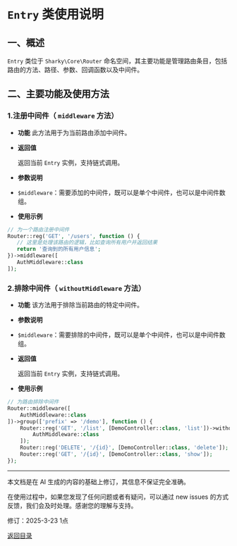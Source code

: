 # `Entry` 类使用说明

## 一、概述

 `Entry` 类位于 `Sharky\Core\Router` 命名空间，其主要功能是管理路由条目，包括路由的方法、路径、参数、回调函数以及中间件。

## 二、主要功能及使用方法

### 1.注册中间件（ `middleware` 方法）

- **功能** 此方法用于为当前路由添加中间件。

- **返回值**

    返回当前 `Entry` 实例，支持链式调用。

- **参数说明**

- `$middleware`：需要添加的中间件，既可以是单个中间件，也可以是中间件数组。

- **使用示例**

 ``` php
// 为一个路由注册中间件
Router::reg('GET', '/users', function () {
    // 这里是处理该路由的逻辑，比如查询所有用户并返回结果
    return '查询到的所有用户信息';
})->middleware([
    AuthMiddleware::class
]);
```

### 2.排除中间件（ `withoutMiddleware` 方法）

- **功能** 该方法用于排除当前路由的特定中间件。

- **参数说明**

- `$middleware`：需要排除的中间件，既可以是单个中间件，也可以是中间件数组。

- **返回值**

    返回当前 `Entry` 实例，支持链式调用。

- **使用示例**

```php
// 为路由排除中间件
Router::middleware([
    AuthMiddleware::class
])->group(['prefix' => '/demo'], function () {
    Router::reg('GET', '/list', [DemoController::class, 'list'])->withoutMiddleware([
        AuthMiddleware::class
    ]);
    Router::reg('DELETE', '/{id}', [DemoController::class, 'delete']);
    Router::reg('GET', '/{id}', [DemoController::class, 'show']);
});
```

---

本文档是在 AI 生成的内容的基础上修订，其信息不保证完全准确。

在使用过程中，如果您发现了任何问题或者有疑问，可以通过 new issues 的方式反馈，我们会及时处理。感谢您的理解与支持。

修订：2025-3-23 1点

[返回目录](/SharkyPHP.md)